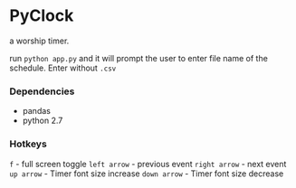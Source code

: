 # PyClock

a worship timer.

run `python app.py` and it will prompt the user to enter file name of the schedule. Enter without `.csv`

### Dependencies

- pandas
- python 2.7

### Hotkeys

`f` - full screen toggle
`left arrow` - previous event
`right arrow` - next event
`up arrow` - Timer font size increase
`down arrow` - Timer font size decrease
